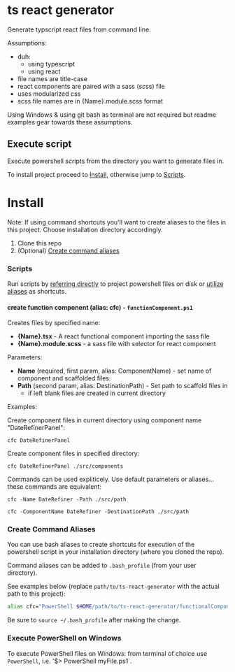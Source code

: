 # ts react generator

Generate typscript react files from command line.

Assumptions:

* duh:
  * using typescript
  * using react
* file names are title-case
* react components are paired with a sass (scss) file
* uses modularized css
* scss file names are in {Name}.module.scss format

Using Windows & using git bash as terminal are not required but readme examples gear towards these assumptions.

## Execute script

Execute powershell scripts from the directory you want to generate files in.

To install project proceed to [Install](#install), otherwise jump to [Scripts](#scripts).

# Install

Note: If using command shortcuts you'll want to create aliases to the files in this project. Choose installation directory accordingly.

1. Clone this repo
2. (Optional) [Create command aliases](#create-command-aliases)

### Scripts

Run scripts by [referring directly](#execute-powershell-on-windows) to project powershell files on disk or [utilize aliases](#create-command-aliases) as shortcuts.

#### create function component (alias: cfc) - `functionComponent.ps1`

Creates files by specified name:

* **{Name}.tsx** - A react functional component importing the sass file
* **{Name}.module.scss** - a sass file with selector for react component

Parameters:

* **Name** (required, first param, alias: ComponentName) - set name of component and scaffolded files.
* **Path** (second param, alias: DestinationPath) - Set path to scaffold files in
  * if left blank files are created in current directory

Examples:

Create component files in current directory using component name "DateRefinerPanel":

`cfc DateRefinerPanel`

Create component files in specified directory:

`cfc DateRefinerPanel ./src/components`

Commands can be used expliticely. Use default parameters or aliases... these commands are equivalent:

`cfc -Name DateRefiner -Path ./src/path`

`cfc -ComponentName DateRefiner -DestinationPath ./src/path`

### Create Command Aliases

You can use bash aliases to create shortcuts for execution of the powershell script in your installation directory (where you cloned the repo).

Command aliases can be added to `.bash_profile` (from your user directory).

See examples below (replace `path/to/ts-react-generator` with the actual path to this project):

```sh
alias cfc="PowerShell $HOME/path/to/ts-react-generator/functionalComponent.ps1"
```

Be sure to `source ~/.bash_profile` after making the change.

### Execute PowerShell on Windows

To execute PowerShell files on Windows: from terminal of choice use `PowerShell`, i.e. '$> PowerShell myFile.ps1`.
